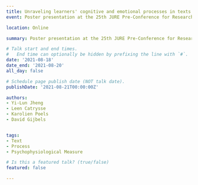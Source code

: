 ```yaml
---
title: Unraveling learners' cognitive and emotional processes in texts:A psychophysiological perspective
event: Poster presentation at the 25th JURE Pre-Conference for Research on Learning and Instruction (Online)

location: Online

summary: Poster presentation at the 25th JURE Pre-Conference for Research on Learning and Instruction (Online)

# Talk start and end times.
#   End time can optionally be hidden by prefixing the line with `#`.
date: '2021-08-18'
date_end: '2021-08-20'
all_day: false

# Schedule page publish date (NOT talk date).
publishDate: '2021-08-21T00:00:00Z'

authors: 
- Yi-Lun Jheng
- Leen Catrysse
- Karolien Poels
- David Gijbels


tags:
- Text
- Process
- Psychophysiological Measure

# Is this a featured talk? (true/false)
featured: false

---
```



